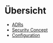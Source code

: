 # Übersicht

- [ADRs](./adrs.md)
- [Security Concept](./security/README.md)
- [Configuration](./configuration.md)